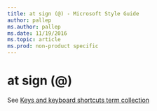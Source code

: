 ```yaml
---
title: at sign (@) - Microsoft Style Guide
author: pallep
ms.author: pallep
ms.date: 11/19/2016
ms.topic: article
ms.prod: non-product specific
---
```


# at sign (@)

See [Keys and keyboard shortcuts term collection](/style-guide/a-z-word-list-term-collections/term-collections/keys-keyboard-shortcuts)
